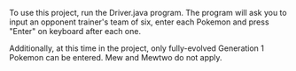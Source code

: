 To use this project, run the Driver.java program. The program will ask you to input an opponent trainer's team of six,
enter each Pokemon and press "Enter" on keyboard after each one. 
 

Additionally, at this time in the project,
only fully-evolved Generation 1 Pokemon can be entered. Mew and Mewtwo do not apply. 
